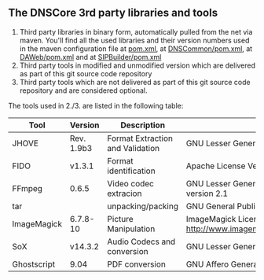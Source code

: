 ## The DNSCore 3rd party libraries and tools

1. Third party libraries in binary form, automatically pulled from the net via maven. You'll find all the used libraries and their version numbers used in the maven configuration file at [pom.xml](../../../../pom.xml), at [DNSCommon/pom.xml](../../../../DNSCommon/pom.xml), at [DAWeb/pom.xml](../../../../DAWeb/pom.xml) and at   [SIPBuilder/pom.xml](../../../../SIP-Builder/pom.xml)
2. Third party tools in modified and unmodified version which are delivered as part of this git source code repository
3. Third party tools which are not delivered as part of this git source code repository and are considered optional. 

The tools used in 2./3. are listed in the following table:

| Tool | Version | Description | License|
|---|---|---|---|
JHOVE | Rev. 1.9b3 | Format Extraction and Validation| GNU Lesser General Public License (LGPL). |
FIDO | v1.3.1 | Format identification | Apache License Version 2.0, January 2004 |
FFmpeg| 0.6.5 | Video codec extracion | GNU Lesser General Public License (LGPL) version 2.1 |
tar | | unpacking/packing | GNU General Public License v3 or later |
ImageMagick |  6.7.8-10 | Picture Manipulation | ImageMagick License http://www.imagemagick.org/script/license.php |
SoX | v14.3.2 | Audio Codecs and conversion  | GNU Lesser General Public License |
Ghostscript |9.04|PDF conversion| GNU Affero General Public License  |



